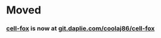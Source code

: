# Moved
### [cell-fox](https://git.daplie.com/coolaj86/cell-fox) is now at [git.daplie.com/coolaj86/cell-fox](https://git.daplie.com/coolaj86/cell-fox)
